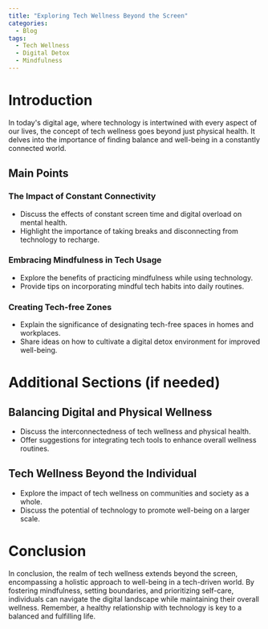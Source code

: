 ```yaml
---
title: "Exploring Tech Wellness Beyond the Screen"
categories:
  - Blog
tags:
  - Tech Wellness
  - Digital Detox
  - Mindfulness
---
```


# Introduction
In today's digital age, where technology is intertwined with every aspect of our lives, the concept of tech wellness goes beyond just physical health. It delves into the importance of finding balance and well-being in a constantly connected world.

## Main Points
### The Impact of Constant Connectivity
- Discuss the effects of constant screen time and digital overload on mental health.
- Highlight the importance of taking breaks and disconnecting from technology to recharge.

### Embracing Mindfulness in Tech Usage
- Explore the benefits of practicing mindfulness while using technology.
- Provide tips on incorporating mindful tech habits into daily routines.

### Creating Tech-free Zones
- Explain the significance of designating tech-free spaces in homes and workplaces.
- Share ideas on how to cultivate a digital detox environment for improved well-being.

# Additional Sections (if needed)
## Balancing Digital and Physical Wellness
- Discuss the interconnectedness of tech wellness and physical health.
- Offer suggestions for integrating tech tools to enhance overall wellness routines.

## Tech Wellness Beyond the Individual
- Explore the impact of tech wellness on communities and society as a whole.
- Discuss the potential of technology to promote well-being on a larger scale.

# Conclusion
In conclusion, the realm of tech wellness extends beyond the screen, encompassing a holistic approach to well-being in a tech-driven world. By fostering mindfulness, setting boundaries, and prioritizing self-care, individuals can navigate the digital landscape while maintaining their overall wellness. Remember, a healthy relationship with technology is key to a balanced and fulfilling life.